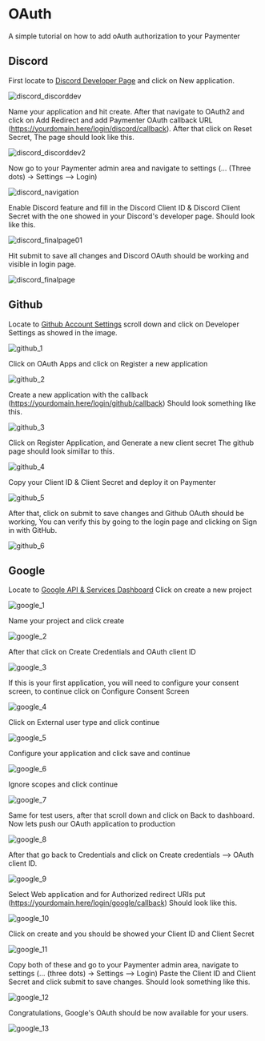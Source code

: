 # OAuth

A simple tutorial on how to add oAuth authorization to your Paymenter

## Discord

First locate to [Discord Developer Page](https://discord.dev) and click on New application.

![discord_discorddev](/versions/0.9.4/assets/images/guides/OAuth/discord_newapp.png)

Name your application and hit create.
After that navigate to OAuth2 and click on Add Redirect
and add Paymenter OAuth callback URL (<https://yourdomain.here/login/discord/callback>).
After that click on Reset Secret, The page should look like this.

![discord_discorddev2](/versions/0.9.4/assets/images/guides/OAuth/discord_discorddevfull.png)

Now go to your Paymenter admin area and navigate to settings (... (Three dots) -> Settings --> Login)

![discord_navigation](/versions/0.9.4/assets/images/guides/OAuth/discord_navigation.png)

Enable Discord feature and fill in the Discord Client ID & Discord Client Secret with the one showed in your Discord's developer page.
Should look like this.

![discord_finalpage01](/versions/0.9.4/assets/images/guides/OAuth/discord_adminarea.png)

Hit submit to save all changes and Discord OAuth should be working and visible in login page.

![discord_finalpage](/versions/0.9.4/assets/images/guides/OAuth/discord_finalpage.png)

## Github

Locate to [Github Account Settings](https://github.com/settings/profile) scroll down and click on Developer Settings
as showed in the image.

![github_1](/versions/0.9.4/assets/images/guides/OAuth/github_1.png)

Click on OAuth Apps and click on Register a new application

![github_2](/versions/0.9.4/assets/images/guides/OAuth/github_2.png)

Create a new application with the callback (<https://yourdomain.here/login/github/callback>)
Should look something like this.

![github_3](/versions/0.9.4/assets/images/guides/OAuth/github_3.png)

Click on Register Application, and Generate a new client secret
The github page should look simillar to this.

![github_4](/versions/0.9.4/assets/images/guides/OAuth/github_4.png)

Copy your Client ID & Client Secret and deploy it on Paymenter

![github_5](/versions/0.9.4/assets/images/guides/OAuth/github_5.png)

After that, click on submit to save changes and Github OAuth should be working,
You can verify this by going to the login page and clicking on Sign in with GitHub.

![github_6](/versions/0.9.4/assets/images/guides/OAuth/github_6.png)

## Google

Locate to [Google API & Services Dashboard](https://console.cloud.google.com/apis/dashboard)
Click on create a new project

![google_1](/versions/0.9.4/assets/images/guides/OAuth/google_1.png)

Name your project and click create

![google_2](/versions/0.9.4/assets/images/guides/OAuth/google_2.png)

After that click on Create Credentials and OAuth client ID

![google_3](/versions/0.9.4/assets/images/guides/OAuth/google_3.png)

If this is your first application, you will need to configure your consent screen, to continue click on Configure Consent Screen

![google_4](/versions/0.9.4/assets/images/guides/OAuth/google_4.png)

Click on External user type and click continue

![google_5](/versions/0.9.4/assets/images/guides/OAuth/google_5.png)

Configure your application and click save and continue

![google_6](/versions/0.9.4/assets/images/guides/OAuth/google_6.png)

Ignore scopes and click continue

![google_7](/versions/0.9.4/assets/images/guides/OAuth/google_7.png)

Same for test users, after that scroll down and click on Back to dashboard.
Now lets push our OAuth application to production

![google_8](/versions/0.9.4/assets/images/guides/OAuth/google_8.png)

After that go back to Credentials and click on Create credentials --> OAuth client ID.

![google_9](/versions/0.9.4/assets/images/guides/OAuth/google_3.png)

Select Web application and for Authorized redirect URIs put (<https://yourdomain.here/login/google/callback>)
Should look like this.

![google_10](/versions/0.9.4/assets/images/guides/OAuth/google_10.png)

Click on create and you should be showed your Client ID and Client Secret

![google_11](/versions/0.9.4/assets/images/guides/OAuth/google_11.png)

Copy both of these and go to your Paymenter admin area, navigate to settings (... (three dots) -> Settings --> Login) Paste the Client ID and Client Secret and click submit to save changes.
Should look something like this.

![google_12](/versions/0.9.4/assets/images/guides/OAuth/google_12.png)

Congratulations, Google's OAuth should be now available for your users.

![google_13](/versions/0.9.4/assets/images/guides/OAuth/google_13.png)
